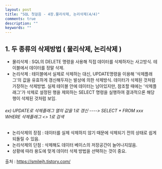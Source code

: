 ```yaml
---
layout: post
title: "SQL 첫걸음 - 4장.물리삭제, 논리삭제(4/4)" 
comments: true
description: ""
keywords: ""
---
```


## 1. 두 종류의 삭제방법 ( 물리삭제, 논리삭제 )
- 물리삭제 : SQL의 DELETE 명령을 사용해 직접 데이터를 삭제하자는 사고방식. 테이블에서 데이터를 정말 삭제. 
- 논리삭제 : 테이블에서 실제로 삭제하는 대신, UPDATE명령을 이용해 '삭제플래그'의 값을 유효하게 갱신해두자는 발상에 의한 삭제방식. 데이터가 삭제된 것처럼 가장하는 삭제방법. 실제 테이블 안에 데이터는 남아있지만, 참조할 때에는 '삭제플래그'가 삭제로 설정된 행을 제외하는 SELECT 명령을 실행하여 결과적으론 해당 행이 삭제된 것처럼 보임. 

###### ex) UPDATE로 삭제플래그 열의 값을 1로 갱신 ----> SELECT * FROM xxx WHERE 삭제플래그 <> 1로 검색 
- 논리삭제의 장점 : 데이터를 실제 삭제하지 않기 때문에 삭제되기 전의 상태로 쉽게 되돌릴 수 있음.
- 논리삭제의 단점 : 삭제해도 데이터 베이스의 저장공간이 늘어나지않음. 
- 상황에 따라 용도에 맞게 데이터 삭제 방법을 선택하는 것이 중요. 


출처 : https://smilejh.tistory.com/